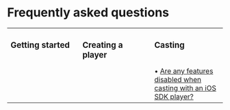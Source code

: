 # Frequently asked questions 

<style>
table {border: none;}
</style>
<table>
  <tr>
    <td width="33%" valign="top"><h3>Getting started</h3></td>
    <td width="33%" valign="top"><h3>Creating a player</h3></td> 
    <td width="33%" valign="top"><h3>Casting</h3><br/>&bull; <a href="../faqs/which-features-are-disabled-during-ios-casting">Are any features disabled when casting with an iOS SDK player?</a></td>
  </tr>
</table>
<br/>
